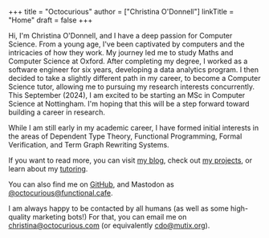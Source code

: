 +++
title = "Octocurious"
author = ["Christina O'Donnell"]
linkTitle = "Home"
draft = false
+++

Hi, I'm Christina O'Donnell, and I have a deep passion for Computer Science.
From a young age, I've been captivated by computers and the intricacies of how
they work. My journey led me to study Maths and Computer Science at Oxford.
After completing my degree, I worked as a software engineer for six years,
developing a data analytics program. I then decided to take a slightly different
path in my career, to become a Computer Science tutor, allowing me to pursuing
my research interests concurrently. This September (2024), I am excited to be
starting an MSc in Computer Science at Nottingham. I'm hoping that this will be
a step forward toward building a career in research.

While I am still early in my academic career, I have formed initial interests in
the areas of Dependent Type Theory, Functional Programming, Formal Verification,
and Term Graph Rewriting Systems.

If you want to read more, you can visit [my blog](/blog), check out [my
projects](/projects), or learn about my [tutoring](/tutoring).

You can also find me on [GitHub](https://github.com/cdo256), and Mastodon as [@octocurious@functional.cafe](https://functional.cafe/@octocurious).

I am always happy to be contacted by all humans (as well as some high-quality
marketing bots!) For that, you can email me on
[christina@octocurious.com](mailto:christina@octocurious.com) (or equivalently
[cdo@mutix.org](mailto:cdo@mutix.org)).
